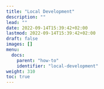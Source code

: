 ```yaml
---
title: "Local Development"
description: ""
lead: ""
date: 2022-09-14T15:39:42+02:00
lastmod: 2022-09-14T15:39:42+02:00
draft: false
images: []
menu:
  docs:
    parent: "how-to"
    identifier: "local-development"
weight: 310
toc: true
---
```

